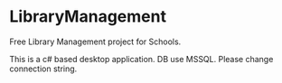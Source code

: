 # LibraryManagement
Free Library Management project for Schools.

This is a c# based desktop application. DB use MSSQL. Please change connection string.

